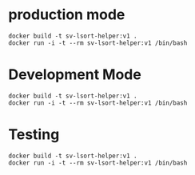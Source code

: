 # production mode

    docker build -t sv-lsort-helper:v1 .
    docker run -i -t --rm sv-lsort-helper:v1 /bin/bash

# Development Mode

    docker build -t sv-lsort-helper:v1 .
    docker run -i -t --rm sv-lsort-helper:v1 /bin/bash

# Testing

    docker build -t sv-lsort-helper:v1 .
    docker run -i -t --rm sv-lsort-helper:v1 /bin/bash

